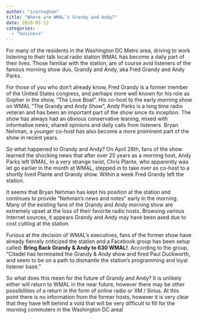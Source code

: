 ```yaml
---
author: "icarnaghan"
title: "Where are WMAL’s Grandy and Andy?"
date: 2010-05-12
categories: 
  - "business"
---
```


For many of the residents in the Washington DC Metro area, driving to work listening to their talk local radio station WMAL has become a daily part of their lives. Those familiar with the station, are of course avid listeners of the famous morning show duo, Grandy and Andy, aka Fred Grandy and Andy Parks.<!--more-->

For those of you who don’t already know, Fred Grandy is a former member of the United States congress, and perhaps more well known for his role as Gopher in the show, “The Love Boat”. His co-host to the early morning show on WMAL “The Grandy and Andy Show”, Andy Parks is a long time radio veteran and has been an important part of the show since its inception. The show has always had an obvious conservative leaning, mixed with informative news, shared opinions and daily calls from listeners. Bryan Nehman, a younger co-host has also become a more prominent part of the show in recent years.

So what happened to Grandy and Andy? On April 26th, fans of the show learned the shocking news that after over 25 years as a morning host, Andy Parks left WMAL. In a very strange twist, Chris Plante, who apparently was let go earlier in the month at WMAL, stepped in to take over as co-host to a shortly lived Plante and Grandy show. Within a week Fred Grandy left the station.

It seems that Bryan Nehman has kept his position at the station and continues to provide “Nehman’s news and notes” early in the morning. Many of the existing fans of the Grandy and Andy morning show are extremely upset at the loss of their favorite radio hosts. Browsing various Internet sources, it appears Grandy and Andy may have been axed due to cost cutting at the station.

Furious at the decision of WMAL’s executives, fans of the former show have already fiercely criticized the station and a Facebook group has been setup called: **Bring Back Grandy & Andy to 630 WMAL!**. According to the group, “Citadel has terminated the Grandy & Andy show and fired Paul Duckworth, and seem to be on a path to dismantle the station’s programming and loyal listener base.”

So what does this mean for the future of Grandy and Andy? It is unlikely either will return to WMAL in the near future, however there may be other possibilities of a return in the form of online radio or XM / Sirius. At this point there is no information from the former hosts, however it is very clear that they have left behind a void that will be very difficult to fill for the morning commuters in the Washington DC area!
